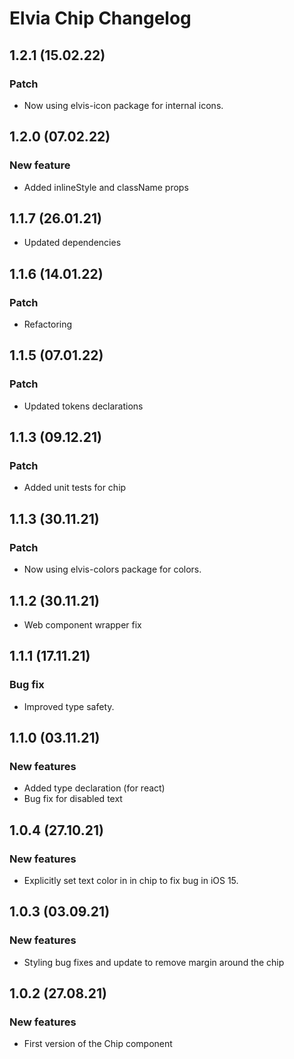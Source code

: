 # Elvia Chip Changelog

## 1.2.1 (15.02.22)

### Patch

- Now using elvis-icon package for internal icons.

## 1.2.0 (07.02.22)

### New feature

- Added inlineStyle and className props

## 1.1.7 (26.01.21)

- Updated dependencies

## 1.1.6 (14.01.22)

### Patch

- Refactoring

## 1.1.5 (07.01.22)

### Patch

- Updated tokens declarations

## 1.1.3 (09.12.21)

### Patch

- Added unit tests for chip

## 1.1.3 (30.11.21)

### Patch

- Now using elvis-colors package for colors.

## 1.1.2 (30.11.21)

- Web component wrapper fix

## 1.1.1 (17.11.21)

### Bug fix

- Improved type safety.

## 1.1.0 (03.11.21)

### New features

- Added type declaration (for react)
- Bug fix for disabled text

## 1.0.4 (27.10.21)

### New features

- Explicitly set text color in in chip to fix bug in iOS 15.

## 1.0.3 (03.09.21)

### New features

- Styling bug fixes and update to remove margin around the chip

## 1.0.2 (27.08.21)

### New features

- First version of the Chip component
